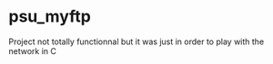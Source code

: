 # psu_myftp

Project not totally functionnal but it was just in order to play with the network in C 